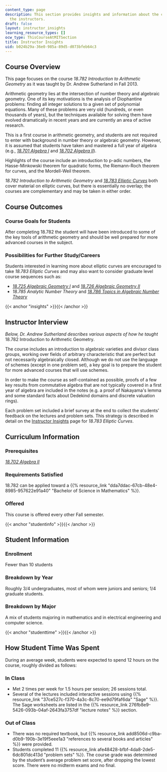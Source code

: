 ```yaml
---
content_type: page
description: This section provides insights and information about the course from
  the instructors.
draft: false
layout: instructor_insights
learning_resource_types: []
ocw_type: ThisCourseAtMITSection
title: Instructor Insights
uid: b024b29a-36e0-985a-89d5-d073bfeb64c3
---
```

## Course Overview

This page focuses on the course _18.782 Introduction to Arithmetic Geometry_ as it was taught by Dr. Andrew Sutherland in Fall 2013.

Arithmetic geometry lies at the intersection of number theory and algebraic geometry. One of its key motivations is the analysis of Diophantine problems: finding all integer solutions to a given set of polynomial equations. Many of these problems are very old (hundreds, or even thousands of years), but the techniques available for solving them have evolved dramatically in recent years and are currently an area of active research.

This is a first course in arithmetic geometry, and students are not required to enter with background in number theory or algebraic geometry. However, it is assumed that students have taken and mastered a full year of algebra (e.g., [_18.701 Algebra I_](/courses/18-701-algebra-i-fall-2010) and [_18.702 Algebra II_](/courses/18-702-algebra-ii-spring-2011)).

Highlights of the course include an introduction to p-adic numbers, the Hasse-Minkowski theorem for quadratic forms, the Riemann-Roch theorem for curves, and the Mordell-Weil theorem.

_18.782 Introduction to Arithmetic Geometry_ and [_18.783 Elliptic Curves_](/courses/18-783-elliptic-curves-spring-2021) both cover material on elliptic curves, but there is essentially no overlap; the courses are complementary and may be taken in either order.

## Course Outcomes

### Course Goals for Students

After completing 18.782 the student will have been introduced to some of the key tools of arithmetic geometry and should be well prepared for more advanced courses in the subject.

### Possibilities for Further Study/Careers

Students interested in learning more about elliptic curves are encouraged to take _18.783 Elliptic Curves_ and may also want to consider graduate level course sequences such as:

- [_18.725 Algebraic Geometry I_](/courses/18-725-algebraic-geometry-fall-2003) and [_18.726 Algebraic Geometry II_](/courses/18-726-algebraic-geometry-spring-2009)
- _18.785 Analytic Number Theory_ and [_18.786 Topics in Algebraic Number Theory_](/courses/18-786-topics-in-algebraic-number-theory-spring-2010)

{{< anchor "insights" >}}{{< /anchor >}}

## Instructor Interview

_Below, Dr. Andrew Sutherland describes various aspects of how he taught_ 18.782 Introduction to Arithmetic Geometry.

The course includes an introduction to algebraic varieties and divisor class groups, working over fields of arbitrary characteristic that are perfect but not necessarily algebraically closed. Although we do not use the language of schemes (except in one problem set), a key goal is to prepare the student for more advanced courses that will use schemes.

In order to make the course as self-contained as possible, proofs of a few key results from commutative algebra that are not typically covered in a first year of algebra are included in the notes (e.g. a proof of Nakayama's lemma and some standard facts about Dedekind domains and discrete valuation rings).

Each problem set included a brief survey at the end to collect the students’ feedback on the lectures and problem sets. This strategy is described in detail on the [Instructor Insights](/courses/18-783-elliptic-curves-spring-2021/pages/instructor-insights) page for _18.783 Elliptic Curves_.

## Curriculum Information

### Prerequisites

[_18.702 Algebra II_](/courses/18-702-algebra-ii-spring-2011)

### Requirements Satisfied

18.782 can be applied toward a {{% resource_link "dda7ddac-67cb-48e4-8985-957622e91a40" "Bachelor of Science in Mathematics" %}}.

### Offered

This course is offered every other Fall semester.

{{< anchor "studentinfo" >}}{{< /anchor >}}

## Student Information

### Enrollment

Fewer than 10 students

### Breakdown by Year

Roughly 3/4 undergraduates, most of whom were juniors and seniors; 1/4 graduate students.

### Breakdown by Major

A mix of students majoring in mathematics and in electrical engineering and computer science.

{{< anchor "studenttime" >}}{{< /anchor >}}

## How Student Time Was Spent

During an average week, students were expected to spend 12 hours on the course, roughly divided as follows:

### In Class

- Met 2 times per week for 1.5 hours per session; 26 sessions total.
- Several of the lectures included interactive sessions using {{% resource_link "37ce527c-f370-4a3c-8c70-ee9d79faf6da" "Sage" %}}. The Sage worksheets are listed in the {{% resource_link 276fb8e9-5426-093b-04af-2643fa3757df "lecture notes" %}} section.

### Out of Class

- There was no required textbook, but {{% resource_link add8506d-c9ba-d0b9-190b-3e19f5eee1a3 "references to several books and articles" %}} were provided.
- Students completed 11 {{% resource_link afe48428-bfbf-4da8-2de5-6dc801dc413d "problem sets" %}}. The course grade was determined by the student’s average problem set score, after dropping the lowest score. There were no midterm exams and no final.